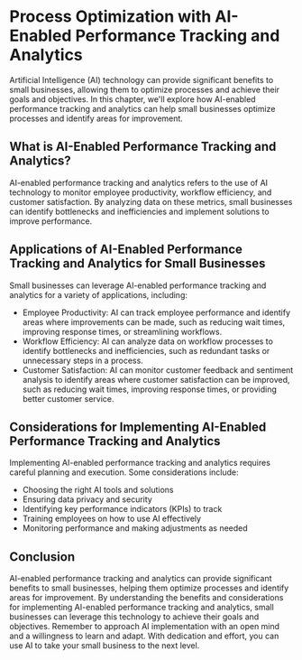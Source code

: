 Process Optimization with AI-Enabled Performance Tracking and Analytics
=================================================================================================================================

Artificial Intelligence (AI) technology can provide significant benefits to small businesses, allowing them to optimize processes and achieve their goals and objectives. In this chapter, we'll explore how AI-enabled performance tracking and analytics can help small businesses optimize processes and identify areas for improvement.

What is AI-Enabled Performance Tracking and Analytics?
------------------------------------------------------

AI-enabled performance tracking and analytics refers to the use of AI technology to monitor employee productivity, workflow efficiency, and customer satisfaction. By analyzing data on these metrics, small businesses can identify bottlenecks and inefficiencies and implement solutions to improve performance.

Applications of AI-Enabled Performance Tracking and Analytics for Small Businesses
----------------------------------------------------------------------------------

Small businesses can leverage AI-enabled performance tracking and analytics for a variety of applications, including:

* Employee Productivity: AI can track employee performance and identify areas where improvements can be made, such as reducing wait times, improving response times, or streamlining workflows.
* Workflow Efficiency: AI can analyze data on workflow processes to identify bottlenecks and inefficiencies, such as redundant tasks or unnecessary steps in a process.
* Customer Satisfaction: AI can monitor customer feedback and sentiment analysis to identify areas where customer satisfaction can be improved, such as reducing wait times, improving response times, or providing better customer service.

Considerations for Implementing AI-Enabled Performance Tracking and Analytics
-----------------------------------------------------------------------------

Implementing AI-enabled performance tracking and analytics requires careful planning and execution. Some considerations include:

* Choosing the right AI tools and solutions
* Ensuring data privacy and security
* Identifying key performance indicators (KPIs) to track
* Training employees on how to use AI effectively
* Monitoring performance and making adjustments as needed

Conclusion
----------

AI-enabled performance tracking and analytics can provide significant benefits to small businesses, helping them optimize processes and identify areas for improvement. By understanding the benefits and considerations for implementing AI-enabled performance tracking and analytics, small businesses can leverage this technology to achieve their goals and objectives. Remember to approach AI implementation with an open mind and a willingness to learn and adapt. With dedication and effort, you can use AI to take your small business to the next level.
